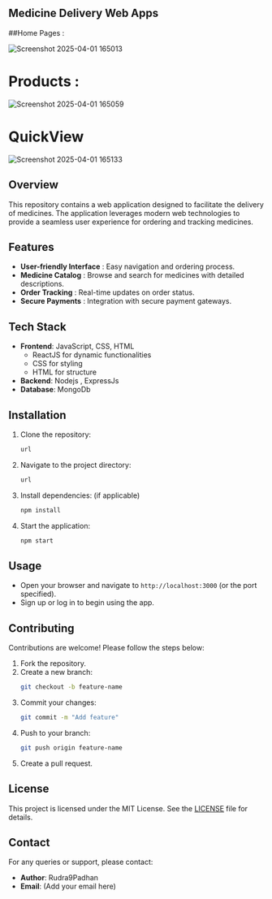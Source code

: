 ## Medicine Delivery Web Apps
##Home Pages :

![Screenshot 2025-04-01 165013](https://github.com/user-attachments/assets/29f4a49a-761d-4efb-ba06-74b0ea20c025)
# Products :

![Screenshot 2025-04-01 165059](https://github.com/user-attachments/assets/bf674079-08ca-4c94-a929-b7a573319846)
# QuickView

![Screenshot 2025-04-01 165133](https://github.com/user-attachments/assets/6c1dea50-96fc-4d7d-a4fe-25a65b338ee4)


## Overview
This repository contains a web application designed to facilitate the delivery of medicines. The application leverages modern web technologies to provide a seamless user experience for ordering and tracking medicines.

## Features
- **User-friendly Interface** : Easy navigation and ordering process.
- **Medicine Catalog** : Browse and search for medicines with detailed descriptions.
- **Order Tracking** : Real-time updates on order status.
- **Secure Payments** : Integration with secure payment gateways.
  
## Tech Stack
- **Frontend**: JavaScript, CSS, HTML
   - ReactJS for dynamic functionalities
   - CSS for styling
   - HTML for structure
- **Backend**: Nodejs , ExpressJs
- **Database**: MongoDb

## Installation
1. Clone the repository:
   ```bash
   url
   ```
2. Navigate to the project directory:
   ```bash
   url
    ```
3. Install dependencies: (if applicable)
   ```bash
   npm install
   ```
4. Start the application:
   ```bash
   npm start
   ```

## Usage

- Open your browser and navigate to `http://localhost:3000` (or the port specified).
- Sign up or log in to begin using the app.

## Contributing

Contributions are welcome! Please follow the steps below:
1. Fork the repository.
2. Create a new branch:
   ```bash
   git checkout -b feature-name
   ```
3. Commit your changes:
   ```bash
   git commit -m "Add feature"
   ```
4. Push to your branch:
   ```bash
   git push origin feature-name
   ```
5. Create a pull request.

## License
This project is licensed under the MIT License. See the [LICENSE](LICENSE) file for details.

## Contact
For any queries or support, please contact:
- **Author**: Rudra9Padhan
- **Email**: (Add your email here)

